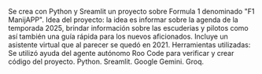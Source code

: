 Se crea con Python y Sreamlit un proyecto sobre Formula 1 denominado "F1 ManijAPP".
Idea del proyecto:
la idea es informar sobre la agenda de la temporada 2025, brindar información sobre las escuderias y pilotos como así también una guía rápida para los nuevos aficionados.
Incluye un asistente virtual que al parecer se quedó en 2021.
Herramientas utilizadas:
Se utilizó ayuda del agente autónomo Roo Code para verificar y crear código del proyecto.
Python.
Sreamlit.
Google Gemini.
Groq.
